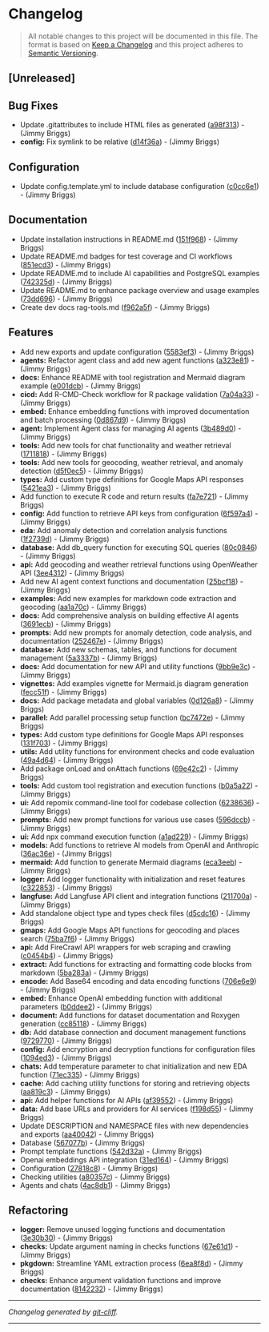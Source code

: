 # Changelog

> All notable changes to this project will be documented in this file. The format is based on
[Keep a Changelog](http://keepachangelog.com/) and this project adheres to
[Semantic Versioning](http://semver.org/).

## [Unreleased]

## Bug Fixes

- Update .gitattributes to include HTML files as generated ([a98f313](https://github.com/noclocks/noclocksai/commit/a98f313afdf093f2b0241b1f3211982b3bd6bc62))  - (Jimmy Briggs)
- **config:** Fix symlink to be relative ([d14f36a](https://github.com/noclocks/noclocksai/commit/d14f36acbcb5c7f0f3962609a01f6913ab8b247d))  - (Jimmy Briggs)

## Configuration

- Update config.template.yml to include database configuration ([c0cc6e1](https://github.com/noclocks/noclocksai/commit/c0cc6e19ec8b4b8f38242254f830aecf11464ca1))  - (Jimmy Briggs)

## Documentation

- Update installation instructions in README.md ([151f968](https://github.com/noclocks/noclocksai/commit/151f96876724ab33c5818836428134673e6fa37f))  - (Jimmy Briggs)
- Update README.md badges for test coverage and CI workflows ([851ecd3](https://github.com/noclocks/noclocksai/commit/851ecd3fdd73b534ee2e1e338aeba4f5fa5616d0))  - (Jimmy Briggs)
- Update README.md to include AI capabilities and PostgreSQL examples ([742325d](https://github.com/noclocks/noclocksai/commit/742325df99c02ecea1ccb849d1fef525fe147b65))  - (Jimmy Briggs)
- Update README.md to enhance package overview and usage examples ([73dd696](https://github.com/noclocks/noclocksai/commit/73dd6966f69870497f19d63193aaafe70f8191d7))  - (Jimmy Briggs)
- Create dev docs rag-tools.md ([f962a5f](https://github.com/noclocks/noclocksai/commit/f962a5f7d0b3c0e290b8cf6e48e61b1b9d0dfd50))  - (Jimmy Briggs)

## Features

- Add new exports and update configuration ([5583ef3](https://github.com/noclocks/noclocksai/commit/5583ef3e8c51e25efb32c80222a14c82301f543d))  - (Jimmy Briggs)
- **agents:** Refactor agent class and add new agent functions ([a323e81](https://github.com/noclocks/noclocksai/commit/a323e81fef7aeb7d795355e2274cd67dad20c34c))  - (Jimmy Briggs)
- **docs:** Enhance README with tool registration and Mermaid diagram example ([e001dcb](https://github.com/noclocks/noclocksai/commit/e001dcbf1ed9464db908a14da05f88ec19ef9812))  - (Jimmy Briggs)
- **cicd:** Add R-CMD-Check workflow for R package validation ([7a04a33](https://github.com/noclocks/noclocksai/commit/7a04a331e0af65a6d0c6c045dc965c17e40c5fdc))  - (Jimmy Briggs)
- **embed:** Enhance embedding functions with improved documentation and batch processing ([0d867d9](https://github.com/noclocks/noclocksai/commit/0d867d9d131330258905e705b736b8c035a3900d))  - (Jimmy Briggs)
- **agent:** Implement Agent class for managing AI agents ([3b489d0](https://github.com/noclocks/noclocksai/commit/3b489d0d6852d539ed367c95971527677b82f0a2))  - (Jimmy Briggs)
- **tools:** Add new tools for chat functionality and weather retrieval ([1711818](https://github.com/noclocks/noclocksai/commit/1711818cab5368963cf465b7c912e0a17f3b2dda))  - (Jimmy Briggs)
- **tools:** Add new tools for geocoding, weather retrieval, and anomaly detection ([d5f0ec5](https://github.com/noclocks/noclocksai/commit/d5f0ec56e20bf8154c4a6938e49cec201a9dbc4c))  - (Jimmy Briggs)
- **types:** Add custom type definitions for Google Maps API responses ([5421ea3](https://github.com/noclocks/noclocksai/commit/5421ea3b3d544c8e821a591a4f1958cc36a6b39e))  - (Jimmy Briggs)
- Add function to execute R code and return results ([fa7e721](https://github.com/noclocks/noclocksai/commit/fa7e7218cf2d2b1d151d42f2bacbd3bd14d8f489))  - (Jimmy Briggs)
- **config:** Add function to retrieve API keys from configuration ([6f597a4](https://github.com/noclocks/noclocksai/commit/6f597a4014936235c3c75e82d33823af6ab6fcb4))  - (Jimmy Briggs)
- **eda:** Add anomaly detection and correlation analysis functions ([1f2739d](https://github.com/noclocks/noclocksai/commit/1f2739d2d48d724672e3d3f368bea0b3f75e2f48))  - (Jimmy Briggs)
- **database:** Add db_query function for executing SQL queries ([80c0846](https://github.com/noclocks/noclocksai/commit/80c084687f1e94ed51de979e07e7af2af03dfeed))  - (Jimmy Briggs)
- **api:** Add geocoding and weather retrieval functions using OpenWeather API ([3ee4312](https://github.com/noclocks/noclocksai/commit/3ee4312ba0e3b57871fa8662046d7b6f910e6852))  - (Jimmy Briggs)
- Add new AI agent context functions and documentation ([25bcf18](https://github.com/noclocks/noclocksai/commit/25bcf184bc4e17ab0008bd939f6e1f9f9321fbb7))  - (Jimmy Briggs)
- **examples:** Add new examples for markdown code extraction and geocoding ([aa1a70c](https://github.com/noclocks/noclocksai/commit/aa1a70ce2b711108c55a7c66a91513cbb97572b8))  - (Jimmy Briggs)
- **docs:** Add comprehensive analysis on building effective AI agents ([3691ecb](https://github.com/noclocks/noclocksai/commit/3691ecbb71b0f8d546dbc79ad76c7afe112e4cb1))  - (Jimmy Briggs)
- **prompts:** Add new prompts for anomaly detection, code analysis, and documentation ([252467e](https://github.com/noclocks/noclocksai/commit/252467e76ba61c6231d8c97a02c7213ec701e71e))  - (Jimmy Briggs)
- **database:** Add new schemas, tables, and functions for document management ([5a3337b](https://github.com/noclocks/noclocksai/commit/5a3337bfc9e1a24c2c767bfe1afdaa963aaac079))  - (Jimmy Briggs)
- **docs:** Add documentation for new API and utility functions ([9bb9e3c](https://github.com/noclocks/noclocksai/commit/9bb9e3ccb9fe72e3dd194473857384c749596da5))  - (Jimmy Briggs)
- **vignettes:** Add examples vignette for Mermaid.js diagram generation ([fecc51f](https://github.com/noclocks/noclocksai/commit/fecc51f3aa423e95afd580039d3c18ad0bd428ed))  - (Jimmy Briggs)
- **docs:** Add package metadata and global variables ([0d126a8](https://github.com/noclocks/noclocksai/commit/0d126a80854830e150d5d727f183f6c5f8066954))  - (Jimmy Briggs)
- **parallel:** Add parallel processing setup function ([bc7472e](https://github.com/noclocks/noclocksai/commit/bc7472e4fd105fdd9f4794fcc27024ef59e7444e))  - (Jimmy Briggs)
- **types:** Add custom type definitions for Google Maps API responses ([131f703](https://github.com/noclocks/noclocksai/commit/131f7036a2e9aa4cf3cd098d0d0efb96b2aa72d7))  - (Jimmy Briggs)
- **utils:** Add utility functions for environment checks and code evaluation ([49a4d64](https://github.com/noclocks/noclocksai/commit/49a4d6450a820c42a558ebec84c51d94b74ef677))  - (Jimmy Briggs)
- Add package onLoad and onAttach functions ([69e42c2](https://github.com/noclocks/noclocksai/commit/69e42c2eba115624f3041ef5d6db881dee70154f))  - (Jimmy Briggs)
- **tools:** Add custom tool registration and execution functions ([b0a5a22](https://github.com/noclocks/noclocksai/commit/b0a5a221efd8ac624e668bdfe4f863f5f1984380))  - (Jimmy Briggs)
- **ui:** Add repomix command-line tool for codebase collection ([6238636](https://github.com/noclocks/noclocksai/commit/6238636e11eb69a3a97f01aac7890884d2e6b0e7))  - (Jimmy Briggs)
- **prompts:** Add new prompt functions for various use cases ([596dccb](https://github.com/noclocks/noclocksai/commit/596dccb9f5bd7d2d3e6e39bf3b7bb77831981a7e))  - (Jimmy Briggs)
- **ui:** Add npx command execution function ([a1ad229](https://github.com/noclocks/noclocksai/commit/a1ad229d5519907ac78959cf082eb18112c8f684))  - (Jimmy Briggs)
- **models:** Add functions to retrieve AI models from OpenAI and Anthropic ([36ac36e](https://github.com/noclocks/noclocksai/commit/36ac36eaaff711561499d6aaa76a21434ada89a6))  - (Jimmy Briggs)
- **mermaid:** Add function to generate Mermaid diagrams ([eca3eeb](https://github.com/noclocks/noclocksai/commit/eca3eebf95512eac717dc8b6e111e63f2ffd20f9))  - (Jimmy Briggs)
- **logger:** Add logger functionality with initialization and reset features ([c322853](https://github.com/noclocks/noclocksai/commit/c322853e9fef73b1ee805ece6cea87f9e26f8fee))  - (Jimmy Briggs)
- **langfuse:** Add Langfuse API client and integration functions ([211700a](https://github.com/noclocks/noclocksai/commit/211700ad41e925435f329cd9ba9381a30283e93b))  - (Jimmy Briggs)
- Add standalone object type and types check files ([d5cdc16](https://github.com/noclocks/noclocksai/commit/d5cdc1661340515209c8938e8aa495dc3398c365))  - (Jimmy Briggs)
- **gmaps:** Add Google Maps API functions for geocoding and places search ([75ba7f6](https://github.com/noclocks/noclocksai/commit/75ba7f6604300b6728b8605d4a1767e74f7f3fc4))  - (Jimmy Briggs)
- **api:** Add FireCrawl API wrappers for web scraping and crawling ([c0454b4](https://github.com/noclocks/noclocksai/commit/c0454b4e46b981d2b12502e296a07a07de53716e))  - (Jimmy Briggs)
- **extract:** Add functions for extracting and formatting code blocks from markdown ([5ba283a](https://github.com/noclocks/noclocksai/commit/5ba283afcd54f746571f4bb4930a217e364c1176))  - (Jimmy Briggs)
- **encode:** Add Base64 encoding and data encoding functions ([706e6e9](https://github.com/noclocks/noclocksai/commit/706e6e95ccf97224c3ecbc7c0962e8d941e6e727))  - (Jimmy Briggs)
- **embed:** Enhance OpenAI embedding function with additional parameters ([b0ddee2](https://github.com/noclocks/noclocksai/commit/b0ddee23df29695c7d7072ae4186c4e8be3c1810))  - (Jimmy Briggs)
- **document:** Add functions for dataset documentation and Roxygen generation ([cc85118](https://github.com/noclocks/noclocksai/commit/cc85118dae2cbe8df6dc49db46edab9073599031))  - (Jimmy Briggs)
- **db:** Add database connection and document management functions ([9729770](https://github.com/noclocks/noclocksai/commit/972977070ecdce51d9d75bd397cc36fbf036dbea))  - (Jimmy Briggs)
- **config:** Add encryption and decryption functions for configuration files ([1094ed3](https://github.com/noclocks/noclocksai/commit/1094ed3b1ddc0a2665e2ff64875b0eaf05f9d8ba))  - (Jimmy Briggs)
- **chats:** Add temperature parameter to chat initialization and new EDA function ([71ec335](https://github.com/noclocks/noclocksai/commit/71ec33521422468a81af8ddfad449b4563f82e73))  - (Jimmy Briggs)
- **cache:** Add caching utility functions for storing and retrieving objects ([aa819c3](https://github.com/noclocks/noclocksai/commit/aa819c31abf3833950d8d822bf6424b226c02c37))  - (Jimmy Briggs)
- **api:** Add helper functions for AI APIs ([af39552](https://github.com/noclocks/noclocksai/commit/af3955291e9843ed76691e236c15e41e4058e587))  - (Jimmy Briggs)
- **data:** Add base URLs and providers for AI services ([f198d55](https://github.com/noclocks/noclocksai/commit/f198d553c8b7f977c75a1e26e271915a30fef6d8))  - (Jimmy Briggs)
- Update DESCRIPTION and NAMESPACE files with new dependencies and exports ([aa40042](https://github.com/noclocks/noclocksai/commit/aa40042fe63d8e7ef512e1fed92513c5b56e9474))  - (Jimmy Briggs)
- Database ([567077b](https://github.com/noclocks/noclocksai/commit/567077b44b976f0d872b3b28e19345c760fb50f6))  - (Jimmy Briggs)
- Prompt template functions ([542d32a](https://github.com/noclocks/noclocksai/commit/542d32a42150e0abbd8a7528edb4647ea41748ef))  - (Jimmy Briggs)
- Openai embeddings API integration ([31ed164](https://github.com/noclocks/noclocksai/commit/31ed1646ddce33ddaef7189a74473c65dd1f6e4e))  - (Jimmy Briggs)
- Configuration ([27818c8](https://github.com/noclocks/noclocksai/commit/27818c8f5b7ee9ec28920bd1474f8215067cffa6))  - (Jimmy Briggs)
- Checking utilities ([a80357c](https://github.com/noclocks/noclocksai/commit/a80357c261b0567a9fe154d357bf235cf864486f))  - (Jimmy Briggs)
- Agents and chats ([4ac8db1](https://github.com/noclocks/noclocksai/commit/4ac8db1e3ba4c6a2132cc44aa60f5cd3bc944e03))  - (Jimmy Briggs)

## Refactoring

- **logger:** Remove unused logging functions and documentation ([3e30b30](https://github.com/noclocks/noclocksai/commit/3e30b302fdf1b6dea86d61b309467bee3f6ccbd0))  - (Jimmy Briggs)
- **checks:** Update argument naming in checks functions ([67e61d1](https://github.com/noclocks/noclocksai/commit/67e61d184570c8e9faca665ab685839cb39a14f2))  - (Jimmy Briggs)
- **pkgdown:** Streamline YAML extraction process ([6ea8f8d](https://github.com/noclocks/noclocksai/commit/6ea8f8de3819966249625c47e3828e88ae18ebb0))  - (Jimmy Briggs)
- **checks:** Enhance argument validation functions and improve documentation ([8142232](https://github.com/noclocks/noclocksai/commit/814223232273ee92071a0f04ad5741bdf8a8d170))  - (Jimmy Briggs)

***
*Changelog generated by [git-cliff](https://github.com/orhun/git-cliff).*
***
